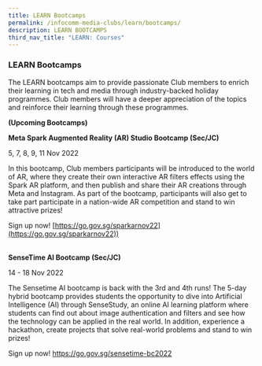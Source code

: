 ```yaml
---
title: LEARN Bootcamps
permalink: /infocomm-media-clubs/learn/bootcamps/
description: LEARN BOOTCAMPS
third_nav_title: "LEARN: Courses"
---
```

### LEARN Bootcamps
The LEARN bootcamps aim to provide passionate Club members to enrich their learning in tech and media through industry-backed holiday programmes. Club members will have a deeper appreciation of the topics and reinforce their learning through these programmes.

**(Upcoming Bootcamps)**
     
**Meta Spark Augmented Reality (AR) Studio Bootcamp (Sec/JC)**

5, 7, 8, 9, 11 Nov 2022

In this bootcamp, Club members participants will be introduced to the world of AR, where they create their own interactive AR filters effects using the Spark AR platform, and then publish and share their AR creations through Meta and Instagram. As part of the bootcamp, participants will also get to take part participate in a nation-wide AR competition and stand to win attractive prizes!

Sign up now! [https://go.gov.sg/sparkarnov22](https://go.gov.sg/sparkarnov22))

<br>**SenseTime AI Bootcamp (Sec/JC)**

14 - 18 Nov 2022

The Sensetime AI bootcamp is back with the 3rd and 4th runs! The 5-day hybrid bootcamp provides students the opportunity to dive into Artificial Intelligence (AI) through SenseStudy, an online AI learning platform where students can find out about image authentication and filters and see how the technology can be applied in the real world. In addition, experience a hackathon, create projects that solve real-world problems and stand to win prizes!

Sign up now! https://go.gov.sg/sensetime-bc2022

